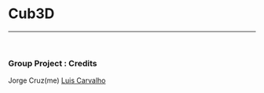 # Cub3D

___

</br>


### Group Project : Credits

Jorge Cruz(me)
[Luis Carvalho](https://github.com/luis-ffe)
